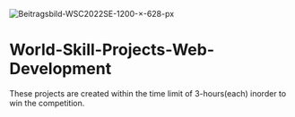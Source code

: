 ![Beitragsbild-WSC2022SE-1200-×-628-px](https://user-images.githubusercontent.com/99186533/206735064-99ba4cf8-b17a-4bd2-a94a-7cad9da297d6.png)



# World-Skill-Projects-Web-Development
These projects are created within the time limit of 3-hours(each) inorder to win the competition.
